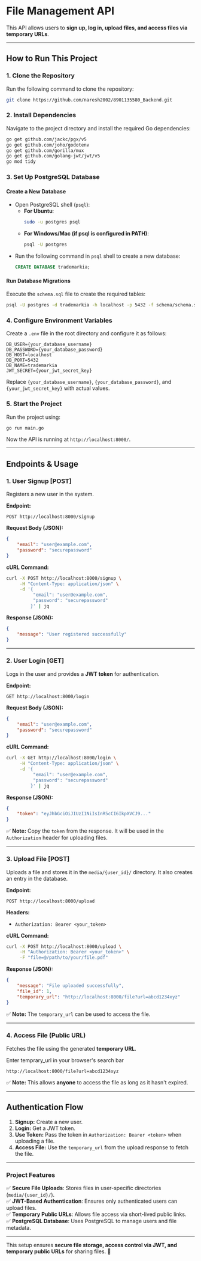 # **File Management API**  
This API allows users to **sign up, log in, upload files, and access files via temporary URLs**.

---

## **How to Run This Project**  

### **1. Clone the Repository**  
Run the following command to clone the repository:  
```bash
git clone https://github.com/naresh2002/8901135580_Backend.git
```

### **2. Install Dependencies**  
Navigate to the project directory and install the required Go dependencies:  
```bash
go get github.com/jackc/pgx/v5
go get github.com/joho/godotenv
go get github.com/gorilla/mux
go get github.com/golang-jwt/jwt/v5
go mod tidy
```

### **3. Set Up PostgreSQL Database**  

#### **Create a New Database**  
- Open PostgreSQL shell (`psql`):  
  - **For Ubuntu**:  
    ```bash
    sudo -u postgres psql
    ```
  - **For Windows/Mac (if psql is configured in PATH)**:  
    ```bash
    psql -U postgres
    ```
- Run the following command in `psql` shell to create a new database:  
  ```sql
  CREATE DATABASE trademarkia;
  ```

#### **Run Database Migrations**  
Execute the `schema.sql` file to create the required tables:  
```bash
psql -U postgres -d trademarkia -h localhost -p 5432 -f schema/schema.sql
```

### **4. Configure Environment Variables**  
Create a `.env` file in the root directory and configure it as follows:  
```plaintext
DB_USER={your_database_username}
DB_PASSWORD={your_database_password}
DB_HOST=localhost
DB_PORT=5432
DB_NAME=trademarkia
JWT_SECRET={your_jwt_secret_key}
```
Replace `{your_database_username}`, `{your_database_password}`, and `{your_jwt_secret_key}` with actual values.

### **5. Start the Project**  
Run the project using:  
```bash
go run main.go
```
Now the API is running at `http://localhost:8000/`.

---

## **Endpoints & Usage**  

### **1. User Signup** [POST]  
Registers a new user in the system.  

**Endpoint:**  
```
POST http://localhost:8000/signup
```
**Request Body (JSON):**
```json
{
    "email": "user@example.com",
    "password": "securepassword"
}
```
**cURL Command:**
```bash
curl -X POST http://localhost:8000/signup \
     -H "Content-Type: application/json" \
     -d '{
          "email": "user@example.com",
          "password": "securepassword"
         }' | jq
```
**Response (JSON):**
```json
{
    "message": "User registered successfully"
}
```

---

### **2. User Login** [GET]  
Logs in the user and provides a **JWT token** for authentication.

**Endpoint:**  
```
GET http://localhost:8000/login
```
**Request Body (JSON):**
```json
{
    "email": "user@example.com",
    "password": "securepassword"
}
```
**cURL Command:**
```bash
curl -X GET http://localhost:8000/login \
     -H "Content-Type: application/json" \
     -d '{
          "email": "user@example.com",
          "password": "securepassword"
         }' | jq
```
**Response (JSON):**
```json
{
    "token": "eyJhbGciOiJIUzI1NiIsInR5cCI6IkpXVCJ9..."
}
```
✅ **Note:** Copy the `token` from the response. It will be used in the `Authorization` header for uploading files.

---

### **3. Upload File** [POST]  
Uploads a file and stores it in the `media/{user_id}/` directory. It also creates an entry in the database.

**Endpoint:**  
```
POST http://localhost:8000/upload
```
**Headers:**
- `Authorization: Bearer <your_token>`

**cURL Command:**
```bash
curl -X POST http://localhost:8000/upload \
     -H "Authorization: Bearer <your_token>" \
     -F "file=@/path/to/your/file.pdf"
```
**Response (JSON):**
```json
{
    "message": "File uploaded successfully",
    "file_id": 1,
    "temporary_url": "http://localhost:8000/file?url=abcd1234xyz"
}
```
✅ **Note:** The `temporary_url` can be used to access the file.

---

### **4. Access File (Public URL)**  
Fetches the file using the generated **temporary URL**.

Enter temprary_url in your browser's search bar  
```plaintext
http://localhost:8000/file?url=abcd1234xyz
```
✅ **Note:** This allows **anyone** to access the file as long as it hasn't expired.

---

## **Authentication Flow**  
1. **Signup:** Create a new user.  
2. **Login:** Get a JWT token.  
3. **Use Token:** Pass the token in `Authorization: Bearer <token>` when uploading a file.  
4. **Access File:** Use the `temporary_url` from the upload response to fetch the file.  

---

### **Project Features**
✅ **Secure File Uploads**: Stores files in user-specific directories (`media/{user_id}/`).  
✅ **JWT-Based Authentication**: Ensures only authenticated users can upload files.  
✅ **Temporary Public URLs**: Allows file access via short-lived public links.  
✅ **PostgreSQL Database**: Uses PostgreSQL to manage users and file metadata.  

---

This setup ensures **secure file storage, access control via JWT, and temporary public URLs** for sharing files. 🚀
